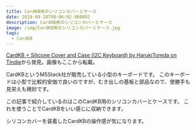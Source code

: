 ```yaml
---
title: CardKB用のシリコンカバーとケース
date: 2024-09-18T00:06:02.960892
description: CardKB用のシリコンカバーとケース
image: /img/CardKB用のシリコンカバーとケース.jpg
tags:
  - CardKB
---
```

[CardKB + Silicone Cover and Case (I2C Keyboard) by HarukiToreda on Tindie](https://www.tindie.com/products/harukitoreda/cardkb-silicone-cover-and-case-i2c-keyboard/)から発見。画像もここから転載。

CardKBというM5Stack社が販売している小型のキーボードです。
このキーボードは小型で比較的安価で良いのですが、むき出しの基板と部品なので、使勝手も見栄えも微妙です。

この記事で紹介しているのはこのCardKB用のシリコンカバーとケースです。
これを使うことでCardKBをいい感じに収納できます。

シリコンカバーを装着したCardKBの操作感が気になります。




